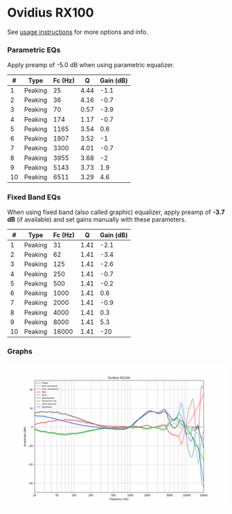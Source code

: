 # Ovidius RX100
See [usage instructions](https://github.com/jaakkopasanen/AutoEq#usage) for more options and info.

### Parametric EQs
Apply preamp of -5.0 dB when using parametric equalizer.

|   # | Type    |   Fc (Hz) |    Q |   Gain (dB) |
|-----|---------|-----------|------|-------------|
|   1 | Peaking |        25 | 4.44 |        -1.1 |
|   2 | Peaking |        36 | 4.16 |        -0.7 |
|   3 | Peaking |        70 | 0.57 |        -3.9 |
|   4 | Peaking |       174 | 1.17 |        -0.7 |
|   5 | Peaking |      1165 | 3.54 |         0.6 |
|   6 | Peaking |      1907 | 3.52 |        -1   |
|   7 | Peaking |      3300 | 4.01 |        -0.7 |
|   8 | Peaking |      3955 | 3.68 |        -2   |
|   9 | Peaking |      5143 | 3.73 |         1.9 |
|  10 | Peaking |      6511 | 3.29 |         4.6 |

### Fixed Band EQs
When using fixed band (also called graphic) equalizer, apply preamp of **-3.7 dB** (if available) and set gains manually with these parameters.

|   # | Type    |   Fc (Hz) |    Q |   Gain (dB) |
|-----|---------|-----------|------|-------------|
|   1 | Peaking |        31 | 1.41 |        -2.1 |
|   2 | Peaking |        62 | 1.41 |        -3.4 |
|   3 | Peaking |       125 | 1.41 |        -2.6 |
|   4 | Peaking |       250 | 1.41 |        -0.7 |
|   5 | Peaking |       500 | 1.41 |        -0.2 |
|   6 | Peaking |      1000 | 1.41 |         0.6 |
|   7 | Peaking |      2000 | 1.41 |        -0.9 |
|   8 | Peaking |      4000 | 1.41 |         0.3 |
|   9 | Peaking |      8000 | 1.41 |         5.3 |
|  10 | Peaking |     16000 | 1.41 |       -20   |

### Graphs
![](./Ovidius%20RX100.png)
